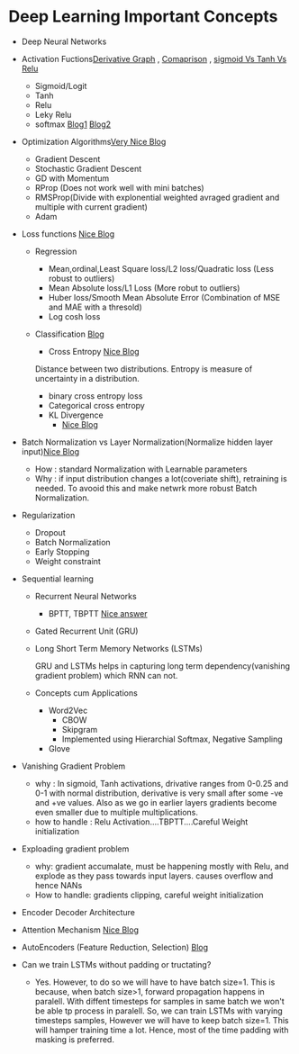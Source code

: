 # Deep Learning Important Concepts
- Deep Neural Networks
- Activation Fuctions[Derivative Graph](https://towardsdatascience.com/activation-functions-neural-networks-1cbd9f8d91d6) , [Comaprison](https://en.wikipedia.org/wiki/Activation_function) , [sigmoid Vs Tanh Vs Relu](https://towardsdatascience.com/exploring-activation-functions-for-neural-networks-73498da59b02)
  - Sigmoid/Logit
  - Tanh
  - Relu
  - Leky Relu
  - softmax [Blog1](https://developers.google.com/machine-learning/crash-course/multi-class-neural-networks/softmax) [Blog2](https://medium.com/data-science-bootcamp/understand-the-softmax-function-in-minutes-f3a59641e86d)
- Optimization Algorithms[Very Nice Blog](https://towardsdatascience.com/understanding-rmsprop-faster-neural-network-learning-62e116fcf29a)
  - Gradient Descent
  - Stochastic Gradient Descent
  - GD with Momentum
  - RProp (Does not work well with mini batches)
  - RMSProp(Divide with explonential weighted avraged gradient and multiple with current gradient)
  - Adam
- Loss functions [Nice Blog](https://heartbeat.fritz.ai/5-regression-loss-functions-all-machine-learners-should-know-4fb140e9d4b0)
  - Regression
    - Mean,ordinal,Least Square loss/L2 loss/Quadratic loss (Less robust to outliers)
    - Mean Absolute loss/L1 Loss (More robut to outliers)
    - Huber loss/Smooth Mean Absolute Error (Combination of MSE and MAE with a thresold)
    - Log cosh loss
  - Classification [Blog](https://machinelearningmastery.com/loss-and-loss-functions-for-training-deep-learning-neural-networks/)
    - Cross Entropy [Nice Blog](https://towardsdatascience.com/understanding-binary-cross-entropy-log-loss-a-visual-explanation-a3ac6025181a)
    
     Distance between two distributions. Entropy is measure of uncertainty in a distribution.
      - binary cross entropy loss
      - Categorical cross entropy
    - KL Divergence
      -  [Nice Blog](https://www.countbayesie.com/blog/2017/5/9/kullback-leibler-divergence-explained) 
- Batch Normalization vs Layer Normalization(Normalize hidden layer input)[Nice Blog](https://www.pinecone.io/learn/batch-layer-normalization/#:~:text=Batch%20Normalization%20vs%20Layer%20Normalization&text=Batch%20normalization%20normalizes%20each%20feature,effective%20for%20small%20batch%20sizes.)
  - How : standard Normalization with Learnable parameters
  - Why : if input distribution changes a lot(coveriate shift), retraining is needed. To avooid this and make netwrk more robust Batch Normalization.
- Regularization
  - Dropout
  - Batch Normalization 
  - Early Stopping
  - Weight constraint
- Sequential learning
  - Recurrent Neural Networks
    - BPTT, TBPTT [Nice answer](https://stats.stackexchange.com/questions/219914/rnns-when-to-apply-bptt-and-or-update-weights)
  - Gated Recurrent Unit (GRU)
  - Long Short Term Memory Networks (LSTMs)
  
    GRU and LSTMs helps in capturing long term dependency(vanishing gradient problem) which RNN can not.
  - Concepts cum Applications
    - Word2Vec
      - CBOW
      - Skipgram
      - Implemented using Hierarchial Softmax, Negative Sampling
    - Glove
- Vanishing Gradient Problem
  - why : In sigmoid, Tanh activations, drivative ranges from 0-0.25 and 0-1 with normal distribution, derivative is very small after some -ve and +ve values. Also as we go in earlier layers gradients become even smaller due to multiple multiplications.
  - how to handle : Relu Activation....TBPTT....Careful Weight initialization
- Exploading gradient problem
  - why: gradient accumalate, must be happening mostly with Relu, and explode as they pass towards input layers. causes overflow and hence NANs
  - How to handle: gradients clipping, careful weight initialization
  
- Encoder Decoder Architecture
- Attention Mechanism [Nice Blog](https://towardsdatascience.com/attn-illustrated-attention-5ec4ad276ee3)
- AutoEncoders (Feature Reduction, Selection) [Blog](https://towardsdatascience.com/autoencoders-bits-and-bytes-of-deep-learning-eaba376f23ad)
- Can we train LSTMs without padding or tructating?
  - Yes. However, to do so we will have to have batch size=1. This is because, when batch size>1, forward propagation happens in paralell. With diffent timesteps for samples in same batch we won't be able tp process in paralell. So, we can train LSTMs with varying timesteps samples, However we will have to keep batch size=1. This will hamper training time a lot. Hence, most of the time padding with masking is preferred.
